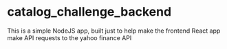 # catalog_challenge_backend
This is a simple NodeJS app, built just to help make the frontend React app make API requests to the yahoo finance API
